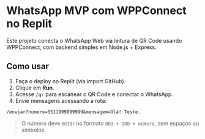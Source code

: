 # WhatsApp MVP com WPPConnect no Replit

Este projeto conecta o WhatsApp Web via leitura de QR Code usando WPPConnect, com backend simples em Node.js + Express.

## Como usar

1. Faça o deploy no Replit (via import GitHub).
2. Clique em **Run**.
3. Acesse `/qr` para escanear o QR Code e conectar o WhatsApp.
4. Envie mensagens acessando a rota:

```
/enviar?numero=5511999999999&mensagem=Olá! Teste.
```

> O número deve estar no formato `DDI + DDD + número`, sem espaços ou símbolos.